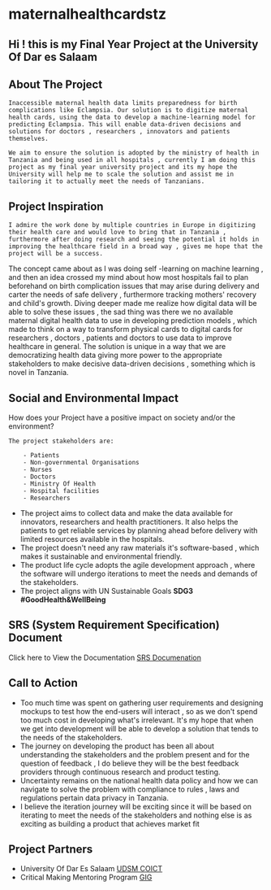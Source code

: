 # maternalhealthcardstz

## Hi ! this is my Final Year Project at the University Of Dar es Salaam

## About The Project

    Inaccessible maternal health data limits preparedness for birth complications like Eclampsia. Our solution is to digitize maternal health cards, using the data to develop a machine-learning model for predicting Eclampsia. This will enable data-driven decisions and solutions for doctors , researchers , innovators and patients themselves.
    
    We aim to ensure the solution is adopted by the ministry of health in Tanzania and being used in all hospitals , currently I am doing this project as my final year university project and its my hope the University will help me to scale the solution and assist me in tailoring it to actually meet the needs of Tanzanians.

##  Project Inspiration

    I admire the work done by multiple countries in Europe in digitizing their health care and would love to bring that in Tanzania , furthermore after doing research and seeing the potential it holds in improving the healthcare field in a broad way , gives me hope that the project will be a success.

The concept came about as I was doing self -learning on machine learning , and then an idea crossed my mind about how most hospitals fail to plan beforehand on birth complication issues that may arise during delivery and carter the needs of safe delivery , furthermore tracking mothers' recovery and child's growth. Diving deeper made me realize how digital data will be able to solve these issues , the sad thing was there we no available maternal digital health data to use in developing prediction models , which made to think on a way to transform physical cards to digital cards for researchers , doctors , patients and doctors to use data to improve healthcare in general. The solution is unique in a way that we are democratizing health data giving more power to the appropriate stakeholders to make decisive data-driven decisions , something which is novel in Tanzania.

## Social and Environmental Impact

How does your Project have a positive impact on society and/or the environment?

    The project stakeholders are:

        - Patients
        - Non-governmental Organisations
        - Nurses
        - Doctors
        - Ministry Of Health
        - Hospital facilities
        - Researchers

- The project aims to collect data and make the data available for innovators, researchers and health practitioners. It also helps the patients to get reliable services by planning ahead before delivery with limited resources available in the hospitals.
- The project doesn't need any raw materials it's software-based , which makes it sustainable and environmental friendly.
- The product life cycle adopts the agile development approach , where the software will undergo iterations to meet the needs and demands of the stakeholders.
- The project aligns with UN Sustainable Goals  **SDG3 #GoodHealth&WellBeing**

## SRS (System Requirement Specification) Document

Click here to View the Documentation [SRS Documenation](https://drive.google.com/file/d/1wnWIW4UnEqUynWZbBB_1GGPtLDnz_Bwj/view)

## Call to Action

- Too much time was spent on gathering user requirements and designing mockups to test how the end-users will interact , so as we don't spend too much cost in developing what's irrelevant.  It's my hope that when we get into development will be able to develop a solution that tends to the needs of the stakeholders.
- The journey on developing the product has been all about understanding the stakeholders and the problem present and for the question of feedback , I do believe they will be the best feedback providers through continuous research and product testing.
- Uncertainty remains on the national health data policy and how we can navigate to solve the problem with compliance to rules , laws and regulations pertain data privacy in Tanzania.
- I believe the iteration journey will be exciting since it will be based on iterating to meet the needs of the stakeholders and nothing else is as exciting as building a product that achieves market fit
## Project Partners

- University Of Dar Es Salaam [UDSM COICT](https://coict.udsm.ac.tz/)
- Critical Making Mentoring Program [GIG](https://globalinnovationgathering.org/)